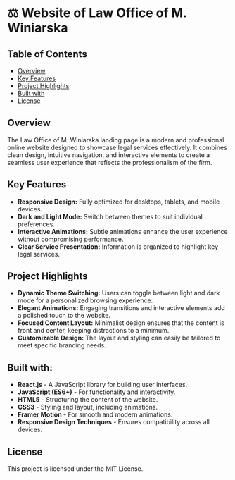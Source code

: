 # ⚖️ Website of Law Office of M. Winiarska

## Table of Contents
- [Overview](#overview)
- [Key Features](#key-features)
- [Project Highlights](#project-highlights)
- [Built with](#built-with)
- [License](#license)

## Overview
The Law Office of M. Winiarska landing page is a modern and professional online website designed to showcase legal services effectively. It combines clean design, intuitive navigation, and interactive elements to create a seamless user experience that reflects the professionalism of the firm.

## Key Features
- **Responsive Design:** Fully optimized for desktops, tablets, and mobile devices.
- **Dark and Light Mode:** Switch between themes to suit individual preferences.
- **Interactive Animations:** Subtle animations enhance the user experience without compromising performance.
- **Clear Service Presentation:** Information is organized to highlight key legal services.

## Project Highlights
- **Dynamic Theme Switching:** Users can toggle between light and dark mode for a personalized browsing experience.
- **Elegant Animations:** Engaging transitions and interactive elements add a polished touch to the website.
- **Focused Content Layout:** Minimalist design ensures that the content is front and center, keeping distractions to a minimum.
- **Customizable Design:** The layout and styling can easily be tailored to meet specific branding needs.

## Built with:
- **React.js** - A JavaScript library for building user interfaces.
- **JavaScript (ES6+)** - For functionality and interactivity.
- **HTML5** - Structuring the content of the website.
- **CSS3** - Styling and layout, including animations.
- **Framer Motion** - For smooth and modern animations.
- **Responsive Design Techniques** - Ensures compatibility across all devices.

## License
This project is licensed under the MIT License.
